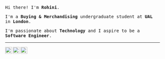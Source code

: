 <p><samp>Hi there! I'm <b>Rohini</b>.</samp></p>
<p><samp>I'm a <b>Buying & Merchandising</b> undergraduate student at <b>UAL</b> in <b>London</b>.</samp></p>
<p><samp>I'm passionate about <b>Technology</b> and I aspire to be a <b>Software Engineer</b>.</samp></p>
<hr>
<p>
  <a href="https://www.linkedin.com/in/rohinisyed/">
    <img align="left" alt="Rohini's LinkdeIn" width="22px" src="https://cdn.jsdelivr.net/npm/simple-icons@3.5.0/icons/linkedin.svg" />
  </a>
  <a href="mailto:syedrohini1@gmail.com">
    <img align="left" alt="GMail" width="22px" src="https://cdn.jsdelivr.net/npm/simple-icons@3.5.0/icons/gmail.svg" />
  </a>  
  <a href="https://github.com/rohinisyed">
    <img align="left" alt="Rohini's Github" width="22px" src="https://cdn.jsdelivr.net/npm/simple-icons@3.5.0/icons/github.svg" />
  </a>
</p>
